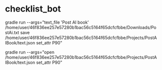 # checklist_bot

gradle run --args="text_file \'Post AI book\' /home/user/46f836ee257e57280b1bac56c5164f65dcfcfbbe/Downloads/PostAi.txt save /home/user/46f836ee257e57280b1bac56c5164f65dcfcfbbe/Projects/PostAIBook/text.json set_attr P90"

gradle run --args="open /home/user/46f836ee257e57280b1bac56c5164f65dcfcfbbe/Projects/PostAIBook/text.json set_attr P90"


